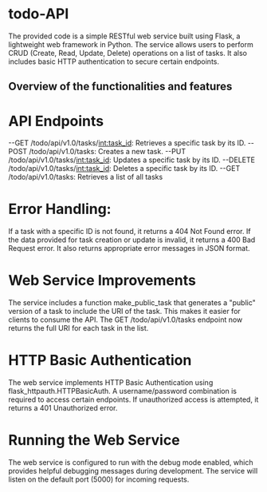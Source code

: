 # todo-API
The provided code is a simple RESTful web service built using Flask, a lightweight web framework in Python. 
The service allows users to perform CRUD (Create, Read, Update, Delete) operations on a list of tasks. 
It also includes basic HTTP authentication to secure certain endpoints.

## Overview of the functionalities and features

# API Endpoints
--GET /todo/api/v1.0/tasks/<int:task_id>: Retrieves a specific task by its ID.
--POST /todo/api/v1.0/tasks: Creates a new task.
--PUT /todo/api/v1.0/tasks/<int:task_id>: Updates a specific task by its ID.
--DELETE /todo/api/v1.0/tasks/<int:task_id>: Deletes a specific task by its ID.
--GET /todo/api/v1.0/tasks: Retrieves a list of all tasks

# Error Handling:
If a task with a specific ID is not found, it returns a 404 Not Found error.
If the data provided for task creation or update is invalid, it returns a 400 Bad Request error.
It also returns appropriate error messages in JSON format.

# Web Service Improvements
The service includes a function make_public_task that generates a "public" version of a task to include the URI of the task.
This makes it easier for clients to consume the API.
The GET /todo/api/v1.0/tasks endpoint now returns the full URI for each task in the list.

# HTTP Basic Authentication
The web service implements HTTP Basic Authentication using flask_httpauth.HTTPBasicAuth.
A username/password combination is required to access certain endpoints.
If unauthorized access is attempted, it returns a 401 Unauthorized error.

# Running the Web Service
The web service is configured to run with the debug mode enabled, which provides helpful debugging messages during development.
The service will listen on the default port (5000) for incoming requests.
